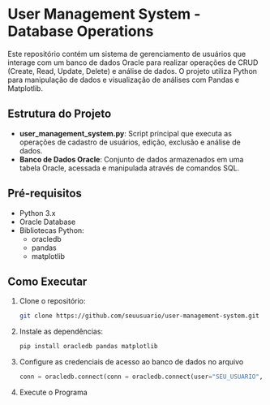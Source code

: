 # User Management System - Database Operations

Este repositório contém um sistema de gerenciamento de usuários que interage com um banco de dados Oracle para realizar operações de CRUD (Create, Read, Update, Delete) e análise de dados. O projeto utiliza Python para manipulação de dados e visualização de análises com Pandas e Matplotlib.

## Estrutura do Projeto

- **user_management_system.py**: Script principal que executa as operações de cadastro de usuários, edição, exclusão e análise de dados.
- **Banco de Dados Oracle**: Conjunto de dados armazenados em uma tabela Oracle, acessada e manipulada através de comandos SQL.

## Pré-requisitos

- Python 3.x
- Oracle Database
- Bibliotecas Python:
  - oracledb
  - pandas
  - matplotlib

## Como Executar

1. Clone o repositório:
   ```bash
   git clone https://github.com/seuusuario/user-management-system.git

2. Instale as dependências:
   ```bash
   pip install oracledb pandas matplotlib

3. Configure as credenciais de acesso ao banco de dados no arquivo
   ```python
   conn = oracledb.connect(conn = oracledb.connect(user="SEU_USUARIO", password="SUA_SENHA", dsn="SEU_HOST_NAME:SUA_PORTA/SEU_SID")

4. Execute o Programa
   ```python

